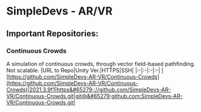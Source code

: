 # SimpleDevs - AR/VR

## Important Repositories:

<!--
The Zero-Width Space breaks URLs. It is `&#65279;`
To break HTTPS URLs, add it between "http" and ":"
To break SSH URLs, add it after "@"
-->

### Continuous Crowds
A simulation of continuous crowds, through vector field-based pathfinding. Not scalable.
|URL to Repo|Unity Ver.|HTTPS|SSH|
|:-|:-|:-|:-|
|[https://github.com/SimpleDevs-AR-VR/Continuous-Crowds](https://github.com/SimpleDevs-AR-VR/Continuous-Crowds)|2021.3.9f1|https&#65279;://github.com/SimpleDevs-AR-VR/Continuous-Crowds.git|git@&#65279;github.com:SimpleDevs-AR-VR/Continuous-Crowds.git|
